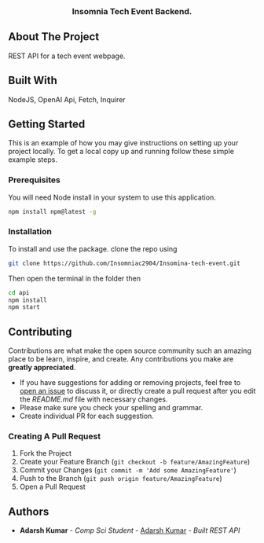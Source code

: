 <br/>
<p align="center">
  <h3 align="center">Insomnia Tech Event Backend.</h3>
</p>

## About The Project  

REST API for a tech event webpage. 


## Built With

NodeJS, OpenAI Api, Fetch, Inquirer

## Getting Started

This is an example of how you may give instructions on setting up your project locally.
To get a local copy up and running follow these simple example steps.

### Prerequisites

You will need Node install in your system to use this application.
```sh
npm install npm@latest -g
```

### Installation

To install and use the package. clone the repo using
```sh
git clone https://github.com/Insomniac2904/Insomina-tech-event.git
```
Then open the terminal in the folder then  

```sh
cd api
npm install
npm start
```

## Contributing

Contributions are what make the open source community such an amazing place to be learn, inspire, and create. Any contributions you make are **greatly appreciated**.
* If you have suggestions for adding or removing projects, feel free to [open an issue](https://github.com/insomniac2904/Insomina-tech-event/issues/new) to discuss it, or directly create a pull request after you edit the *README.md* file with necessary changes.
* Please make sure you check your spelling and grammar.
* Create individual PR for each suggestion.

### Creating A Pull Request

1. Fork the Project
2. Create your Feature Branch (`git checkout -b feature/AmazingFeature`)
3. Commit your Changes (`git commit -m 'Add some AmazingFeature'`)
4. Push to the Branch (`git push origin feature/AmazingFeature`)
5. Open a Pull Request

## Authors

* **Adarsh Kumar** - *Comp Sci Student* - [Adarsh Kumar](https://github.com/insomiac2904/) - *Built REST API*


